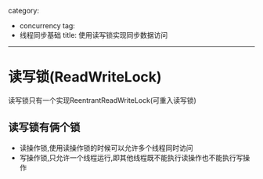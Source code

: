 category: 
- concurrency
tag:
- 线程同步基础
title: 使用读写锁实现同步数据访问
---
# 读写锁(ReadWriteLock)
读写锁只有一个实现ReentrantReadWriteLock(可重入读写锁)

## 读写锁有俩个锁
* 读操作锁,使用读操作锁的时候可以允许多个线程同时访问
* 写操作锁,只允许一个线程运行,即其他线程既不能执行读操作也不能执行写操作